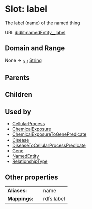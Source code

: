 
# Slot: label


The label (name) of the named thing

URI: [ibdlit:namedEntity__label](http://w3id.org/ontogpt/ibd_literature/namedEntity__label)


## Domain and Range

None &#8594;  <sub>0..1</sub> [String](types/String.md)

## Parents


## Children


## Used by

 * [CellularProcess](CellularProcess.md)
 * [ChemicalExposure](ChemicalExposure.md)
 * [ChemicalExposureToGenePredicate](ChemicalExposureToGenePredicate.md)
 * [Disease](Disease.md)
 * [DiseaseToCellularProcessPredicate](DiseaseToCellularProcessPredicate.md)
 * [Gene](Gene.md)
 * [NamedEntity](NamedEntity.md)
 * [RelationshipType](RelationshipType.md)

## Other properties

|  |  |  |
| --- | --- | --- |
| **Aliases:** | | name |
| **Mappings:** | | rdfs:label |

